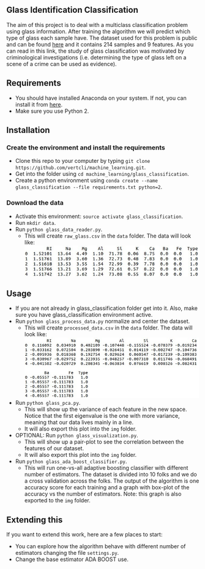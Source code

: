 Glass Identification Classification
-----------------------------------

The aim of this project is to deal with a multiclass classification problem using glass information. After training the algorithm we will predict which type of glass each sample have. The dataset used for this problem is public and can be found [here](https://archive.ics.uci.edu/ml/datasets/Glass+Identification) and it contains 214 samples and 9 features. As you can read in this link, the study of glass classification was motivated by criminological investigations (i.e. determining the type of glass left on a scene of a crime can be used as evidence).

Requirements
----------------------
* You should have installed Anaconda on your system. If not, you can install it from [here](https://docs.continuum.io/anaconda/install).
* Make sure you use Python 2.

Installation
----------------------

### Create the environment and install the requirements
 
* Clone this repo to your computer by typing `git clone https://github.com/vertcli/machine_learning.git`.
* Get into the folder using `cd machine_learning/glass_classification`.
* Create a python environment using `conda create --name glass_classification --file requirements.txt python=2`.
    
### Download the data

* Activate this environment: `source activate glass_classification`.
* Run `mkdir data`.
* Run `python glass_data_reader.py`.
    * This will create `raw_glass.csv` in the `data` folder. The data will look like:
    ![alt tag](https://github.com/vertcli/machine_learning/blob/master/glass_classification/img/raw_data.jpg)

Usage
-----------------------

* If you are not already in glass_classification folder get into it. Also, make sure you have glass_classification environment active.
* Run `python glass_process_data.py` normalize and center the dataset.
    * This will create `processed_data.csv` in the `data` folder. The data will look like:
    ![alt tag](https://github.com/vertcli/machine_learning/blob/master/glass_classification/img/processed_data.jpg)    
* Run `python glass_pca.py`.
    * This will show up the variance of each feature in the new space. Notice that the first eigenvalue is the one with more variance, meaning that our data lives mainly in a line.
    * It will also export this plot into the `img` folder.
* OPTIONAL: Run `python glass_visualization.py`.
    * This will show up a pair-plot to see the correlation between the features of our dataset.
    * It will also export this plot into the `img` folder.
* Run `python glass_ada_boost_classifier.py`.
    * This will run one-vs-all adaptive boosting classifier with different number of estimators. The dataset is divided into 10 folks and we do a cross validation across the folks. The output of the algorithm is one accuracy score for each training and a graph with box-plot of the accuracy vs the number of estimators. Note: this graph is also exported to the `img` folder.

Extending this
-------------------------

If you want to extend this work, here are a few places to start:

* You can explore how the algorithm behave with different number of estimators changing the file `settings.py`.
* Change the base estimator ADA BOOST use.